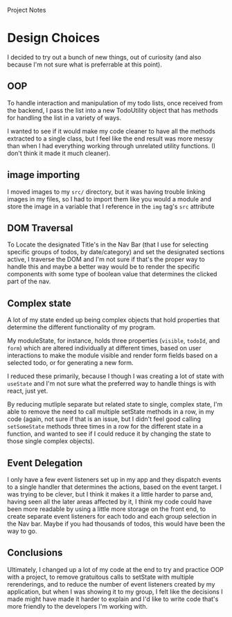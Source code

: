 Project Notes

# Design Choices
I decided to try out a bunch of new things, out of curiosity (and also because I'm not sure what is preferrable at this point).

## OOP
To handle interaction and manipulation of my todo lists, once received from the backend, I pass the list into a new TodoUtility object that has methods for handling the list in a variety of ways.

I wanted to see if it would make my code cleaner to have all the methods extracted to a single class, but I feel like the end result was more messy than when I had everything working through unrelated utility functions. (I don't think it made it much cleaner).

## image importing

I moved images to my `src/` directory, but it was having trouble linking images in my files, so I had to import them like you would a module and store the image in a variable that I reference in the `img` tag's `src` attribute

## DOM Traversal

To Locate the designated Title's in the Nav Bar (that I use for selecting specific groups of todos, by date/category) and set the designated sections active, I traverse the DOM and I'm not sure if that's the proper way to handle this and maybe a better way would be to render the specific components with some type of boolean value that determines the clicked part of the nav.

## Complex state

A lot of my state ended up being complex objects that hold properties that determine the different functionality of my program.

My moduleState, for instance, holds three properties (`visible`, `todoId`, and `form`) which are altered individually at different times, based on user interactions to make the module visible and render form fields based on a selected todo, or for generating a new form.

I reduced these primarily, because I though I was creating a lot of state with `useState` and I'm not sure what the preferred way to handle things is with react, just yet.

By reducing mutliple separate but related state to single, complex state, I'm able to remove the need to call multiple setState methods in a row, in my code (again, not sure if that is an issue, but I didn't feel good calling `setSomeState` methods three times in a row for the different state in a function, and wanted to see if I could reduce it by changing the state to those single complex objects).

## Event Delegation

I only have a few event listeners set up in my app and they dispatch events to a single handler that determines the actions, based on the event target. I was trying to be clever, but I think it makes it a little harder to parse and, having seen all the later areas affected by it, I think my code could have been more readable by using a little more storage on the front end, to create separate event listeners for each todo and each group selection in the Nav bar. Maybe if you had thousands of todos, this would have been the way to go.

## Conclusions

Ultimately, I changed up a lot of my code at the end to try and practice OOP with a project, to remove gratuitous calls to setState with multiple rerenderings, and to reduce the number of event listeners created by my application, but when I was showing it to my group, I felt like the decisions I made might have made it harder to explain and I'd like to write code that's more friendly to the developers I'm working with.

<!-- # React + TypeScript + Vite -->
<!-- 
This template provides a minimal setup to get React working in Vite with HMR and some ESLint rules.

Currently, two official plugins are available:

- [@vitejs/plugin-react](https://github.com/vitejs/vite-plugin-react/blob/main/packages/plugin-react/README.md) uses [Babel](https://babeljs.io/) for Fast Refresh
- [@vitejs/plugin-react-swc](https://github.com/vitejs/vite-plugin-react-swc) uses [SWC](https://swc.rs/) for Fast Refresh

## Expanding the ESLint configuration

If you are developing a production application, we recommend updating the configuration to enable type aware lint rules:

- Configure the top-level `parserOptions` property like this:

```js
export default tseslint.config({
  languageOptions: {
    // other options...
    parserOptions: {
      project: ['./tsconfig.node.json', './tsconfig.app.json'],
      tsconfigRootDir: import.meta.dirname,
    },
  },
})
```

- Replace `tseslint.configs.recommended` to `tseslint.configs.recommendedTypeChecked` or `tseslint.configs.strictTypeChecked`
- Optionally add `...tseslint.configs.stylisticTypeChecked`
- Install [eslint-plugin-react](https://github.com/jsx-eslint/eslint-plugin-react) and update the config:

```js
// eslint.config.js
import react from 'eslint-plugin-react'

export default tseslint.config({
  // Set the react version
  settings: { react: { version: '18.3' } },
  plugins: {
    // Add the react plugin
    react,
  },
  rules: {
    // other rules...
    // Enable its recommended rules
    ...react.configs.recommended.rules,
    ...react.configs['jsx-runtime'].rules,
  },
})
``` -->
